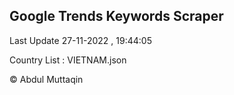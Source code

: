 

## Google Trends Keywords Scraper 
 
Last Update 27-11-2022 , 19:44:05

Country List :
VIETNAM.json



© Abdul Muttaqin 

